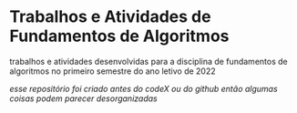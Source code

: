 # Trabalhos e Atividades de Fundamentos de Algoritmos

trabalhos e atividades desenvolvidas para a disciplina de fundamentos de
algoritmos no primeiro semestre do ano letivo de 2022

_esse repositório foi criado antes do codeX ou do github então algumas coisas podem parecer desorganizadas_